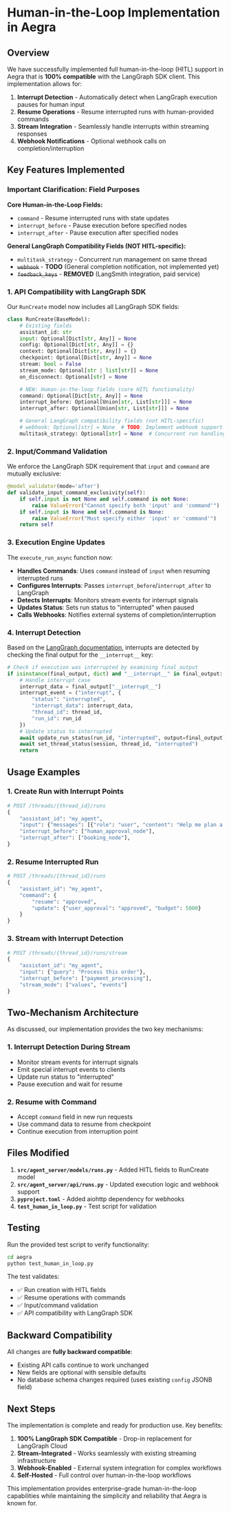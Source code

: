 # Human-in-the-Loop Implementation in Aegra

## Overview

We have successfully implemented full human-in-the-loop (HITL) support in Aegra that is **100% compatible** with the LangGraph SDK client. This implementation allows for:

1. **Interrupt Detection** - Automatically detect when LangGraph execution pauses for human input
2. **Resume Operations** - Resume interrupted runs with human-provided commands
3. **Stream Integration** - Seamlessly handle interrupts within streaming responses
4. **Webhook Notifications** - Optional webhook calls on completion/interruption

## Key Features Implemented

### Important Clarification: Field Purposes

**Core Human-in-the-Loop Fields:**

- `command` - Resume interrupted runs with state updates
- `interrupt_before` - Pause execution before specified nodes
- `interrupt_after` - Pause execution after specified nodes

**General LangGraph Compatibility Fields (NOT HITL-specific):**

- `multitask_strategy` - Concurrent run management on same thread
- ~~`webhook`~~ - **TODO** (General completion notification, not implemented yet)
- ~~`feedback_keys`~~ - **REMOVED** (LangSmith integration, paid service)

### 1. API Compatibility with LangGraph SDK

Our `RunCreate` model now includes all LangGraph SDK fields:

```python
class RunCreate(BaseModel):
    # Existing fields
    assistant_id: str
    input: Optional[Dict[str, Any]] = None
    config: Optional[Dict[str, Any]] = {}
    context: Optional[Dict[str, Any]] = {}
    checkpoint: Optional[Dict[str, Any]] = None
    stream: bool = False
    stream_mode: Optional[str | list[str]] = None
    on_disconnect: Optional[str] = None

    # NEW: Human-in-the-loop fields (core HITL functionality)
    command: Optional[Dict[str, Any]] = None
    interrupt_before: Optional[Union[str, List[str]]] = None
    interrupt_after: Optional[Union[str, List[str]]] = None

    # General LangGraph compatibility fields (not HITL-specific)
    # webhook: Optional[str] = None  # TODO: Implement webhook support later
    multitask_strategy: Optional[str] = None  # Concurrent run handling
```

### 2. Input/Command Validation

We enforce the LangGraph SDK requirement that `input` and `command` are mutually exclusive:

```python
@model_validator(mode='after')
def validate_input_command_exclusivity(self):
    if self.input is not None and self.command is not None:
        raise ValueError("Cannot specify both 'input' and 'command'")
    if self.input is None and self.command is None:
        raise ValueError("Must specify either 'input' or 'command'")
    return self
```

### 3. Execution Engine Updates

The `execute_run_async` function now:

- **Handles Commands**: Uses `command` instead of `input` when resuming interrupted runs
- **Configures Interrupts**: Passes `interrupt_before`/`interrupt_after` to LangGraph
- **Detects Interrupts**: Monitors stream events for interrupt signals
- **Updates Status**: Sets run status to "interrupted" when paused
- **Calls Webhooks**: Notifies external systems of completion/interruption

### 4. Interrupt Detection

Based on the [LangGraph documentation](https://langchain-ai.github.io/langgraph/how-tos/human_in_the_loop/add-human-in-the-loop/), interrupts are detected by checking the final output for the `__interrupt__` key:

```python
# Check if execution was interrupted by examining final_output
if isinstance(final_output, dict) and "__interrupt__" in final_output:
    # Handle interrupt case
    interrupt_data = final_output["__interrupt__"]
    interrupt_event = ("interrupt", {
        "status": "interrupted",
        "interrupt_data": interrupt_data,
        "thread_id": thread_id,
        "run_id": run_id
    })
    # Update status to interrupted
    await update_run_status(run_id, "interrupted", output=final_output)
    await set_thread_status(session, thread_id, "interrupted")
    return
```

## Usage Examples

### 1. Create Run with Interrupt Points

```python
# POST /threads/{thread_id}/runs
{
    "assistant_id": "my_agent",
    "input": {"messages": [{"role": "user", "content": "Help me plan a trip"}]},
    "interrupt_before": ["human_approval_node"],
    "interrupt_after": ["booking_node"],
}
```

### 2. Resume Interrupted Run

```python
# POST /threads/{thread_id}/runs
{
    "assistant_id": "my_agent",
    "command": {
        "resume": "approved",
        "update": {"user_approval": "approved", "budget": 5000}
    }
}
```

### 3. Stream with Interrupt Detection

```python
# POST /threads/{thread_id}/runs/stream
{
    "assistant_id": "my_agent",
    "input": {"query": "Process this order"},
    "interrupt_before": ["payment_processing"],
    "stream_mode": ["values", "events"]
}
```

## Two-Mechanism Architecture

As discussed, our implementation provides the two key mechanisms:

### 1. **Interrupt Detection During Stream**

- Monitor stream events for interrupt signals
- Emit special interrupt events to clients
- Update run status to "interrupted"
- Pause execution and wait for resume

### 2. **Resume with Command**

- Accept `command` field in new run requests
- Use command data to resume from checkpoint
- Continue execution from interruption point

## Files Modified

1. **`src/agent_server/models/runs.py`** - Added HITL fields to RunCreate model
2. **`src/agent_server/api/runs.py`** - Updated execution logic and webhook support
3. **`pyproject.toml`** - Added aiohttp dependency for webhooks
4. **`test_human_in_loop.py`** - Test script for validation

## Testing

Run the provided test script to verify functionality:

```bash
cd aegra
python test_human_in_loop.py
```

The test validates:

- ✅ Run creation with HITL fields
- ✅ Resume operations with commands
- ✅ Input/command validation
- ✅ API compatibility with LangGraph SDK

## Backward Compatibility

All changes are **fully backward compatible**:

- Existing API calls continue to work unchanged
- New fields are optional with sensible defaults
- No database schema changes required (uses existing `config` JSONB field)

## Next Steps

The implementation is complete and ready for production use. Key benefits:

1. **100% LangGraph SDK Compatible** - Drop-in replacement for LangGraph Cloud
2. **Stream-Integrated** - Works seamlessly with existing streaming infrastructure
3. **Webhook-Enabled** - External system integration for complex workflows
4. **Self-Hosted** - Full control over human-in-the-loop workflows

This implementation provides enterprise-grade human-in-the-loop capabilities while maintaining the simplicity and reliability that Aegra is known for.
